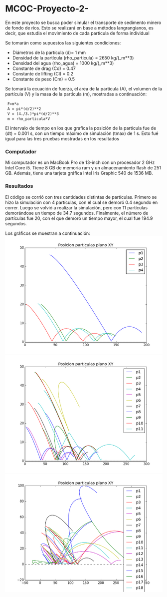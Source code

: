 # MCOC-Proyecto-2-

En este proyecto se busca poder simular el transporte de sedimento minero de fondo de ríos. Esto se realizará en base a métodos langrangianos, es decir, que estudia el movimiento de cada partícula de forma individual

Se tomarán como supuestos las siguientes condiciones:

- Diámetros de la partícula (d)= 1 mm
- Densidad de la partícula (rho_particula) = 2650 kg/(_m**3)
- Densidad del agua (rho_agua) = 1000 kg/(_m**3)
- Constante de drag (Cd) = 0.47   
- Constante de lifting (Cl) = 0.2    
- Constante de peso (Cm) = 0.5    

Se tomará la ecuación de fuerza, el area de la partícula (A), el volumen de la partícula (V) y la masa de la partícula (m), mostradas a continuación: 

     F=m*a
     A = pi*(d/2)**2           
     V = (4./3.)*pi*(d/2)**3   
     m = rho_particula*V  

El intervalo de tiempo en los que grafica la posición de la partícula fue de (dt) = 0.001 s, con un tiempo máximo de simulación (tmax) de 1 s. Esto fué igual para las tres pruebas mostradas en los resultados 


### Computador

Mi computador es un MacBook Pro de 13-inch con un procesador 2 GHz Intel Core i5. Tiene 8 GB de memoria ram y un almacenamiento flash de 251 GB. Además, tiene una tarjeta gráfica Intel Iris Graphic 540 de 1536 MB.

### Resultados

El código se corrió con tres cantidades distintas de partículas.
Primero se hizo la simulación con 4 partículas, con el cual se demoró 0.4 segundo en correr. Luego se volvió a realizar la simulación, pero con 11 partículas demorándose un tiempo de 34.7 segundos. Finalmente, el número de partículas fue 20, con el que demoró un tiempo mayor, el cual fue 194.9 segundos.

Los gráficos se muestran a continuación:
![al text](https://github.com/piedadbull/MCOC-Proyecto-2-/blob/master/Grafico_con_4_particulas_(n=4).png)
![al text](https://github.com/piedadbull/MCOC-Proyecto-2-/blob/master/Grafico_con_11_particulas_(n=11).png)
![al text](https://github.com/piedadbull/MCOC-Proyecto-2-/blob/master/Grafico_con_20_particulas_(n=20).png)

